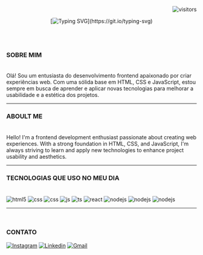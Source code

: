 <div align=right>

![visitors](https://visitor-badge.laobi.icu/badge?page_id=BrunoCaitano)

</div>

<div align=center>

[![Typing SVG](https://readme-typing-svg.herokuapp.com?font=Fira+Code&pause=1000&width=650&separator=%4C&lines=Hello%2CThere!+This+is+Bruno+Caitano,+Nice+to+meet+you!)](https://git.io/typing-svg)

</div> <br><br>

### SOBRE MIM <br><br>

 <p>Olá! Sou um entusiasta do desenvolvimento frontend apaixonado por criar experiências web. Com uma sólida base em HTML, CSS e JavaScript, estou sempre em busca de aprender e aplicar novas tecnologias para melhorar a usabilidade e a estética dos projetos.</p><hr>

### ABOULT ME <br><br>
<p>Hello! I'm a frontend development enthusiast passionate about creating web experiences. With a strong foundation in HTML, CSS, and JavaScript, I'm always striving to learn and apply new technologies to enhance project usability and aesthetics.</p><hr>

### TECNOLOGIAS QUE USO NO MEU DIA <br><br>


<div style="display: inline_block">
  <img align="center" alt="html5" src="https://img.shields.io/badge/HTML5-E34F26?style=for-the-badge&logo=html5&logoColor=white" />
  <img align="center" alt="css" src="https://img.shields.io/badge/CSS3-1572B6?style=for-the-badge&logo=css3&logoColor=white" />
  <img align="center" alt="css" src="https://img.shields.io/badge/VSCODE-1572B6?style=for-the-badge&logo=visualstudio&logoColor=white" />
  <img align="center" alt="js" src="https://img.shields.io/badge/JavaScript-F7DF1E?style=for-the-badge&logo=javascript&logoColor=black" />
  <img align="center" alt="ts" src="https://img.shields.io/badge/TypeScript-007ACC?style=for-the-badge&logo=typescript&logoColor=white" />
  <img align="center" alt="react" src="https://img.shields.io/badge/React-20232A?style=for-the-badge&logo=react&logoColor=61DAFB" />
  <img align="center" alt="nodejs" src="https://img.shields.io/badge/Node.js-43853D?style=for-the-badge&logo=node.js&logoColor=white" />
  <img align="center" alt="nodejs" src="https://img.shields.io/badge/Sass-CC6699?style=for-the-badge&logo=sass&logoColor=white" />
  <img align="center" alt="nodejs" src="https://img.shields.io/badge/MySQL-00000F?style=for-the-badge&logo=mysql&logoColor=white" />
</div><hr><br>



### CONTATO

[![Instagram](https://img.shields.io/badge/Instagram-E4405F?style=for-the-badge&logo=instagram&logoColor=white)](https://www.instagram.com/marquesbruno94/)
[![Linkedin](https://img.shields.io/badge/LinkedIn-0077B5?style=for-the-badge&logo=linkedin&logoColor=white)](https://www.linkedin.com/in/brunocaitano)
[![Gmail](https://img.shields.io/badge/Gmail-D14836?style=for-the-badge&logo=gmail&logoColor=white)](mailto:dev.bmcaitano@gmail.com)
</div>

<!--
**BrunoCaitano/BrunoCaitano** is a ✨ _special_ ✨ repository because its `README.md` (this file) appears on your GitHub profile.

Here are some ideas to get you started:

- 🔭 I’m currently working on ...
- 🌱 I’m currently learning ...
- 👯 I’m looking to collaborate on ...
- 🤔 I’m looking for help with ...
- 💬 Ask me about ...
- 📫 How to reach me: ...
- 😄 Pronouns: ...
- ⚡ Fun fact: ...
-->

